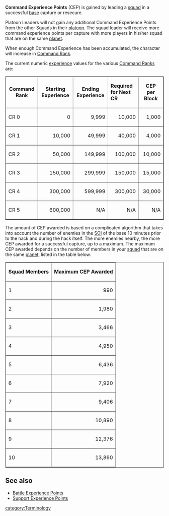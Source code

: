 **Command Experience Points** (CEP) is gained by leading a
[squad](/Squad "wikilink") in a successful [base](/facilities "wikilink")
capture or resecure.

Platoon Leaders will not gain any additional Command Experience Points
from the other Squads in their [platoon](/Platoon "wikilink"). The squad
leader will receive more command experience points per capture with more
players in his/her squad that are on the same
[planet](/planet "wikilink").

When enough Command Experience has been accumulated, the character will
increase in [Command Rank](/Command_Rank "wikilink").

The current numeric [experience](/Experience_Points "wikilink") values
for the various [Command Ranks](/Command_Rank "wikilink") are:

<table border="1">
<tr>
<td align="center">

<b>Command Rank</b>

</td>
<td align="center">

<b>Starting Experience</b>

</td>
<td align="center">

<b>Ending Experience</b>

</td>
<td>

<b>Required for Next CR</b>

</td>
<td align="center">

**CEP per Block**

</td>
</tr>
<tr>
<td>

CR 0

</td>
<td align="right">

0

</td>
<td align="right">

9,999

</td>
<td align="right">

10,000

</td>
<td align="right">

1,000

</td>
</tr>
<tr>
<td>

CR 1

</td>
<td align="right">

10,000

</td>
<td align="right">

49,999

</td>
<td align="right">

40,000

</td>
<td align="right">

4,000

</td>
</tr>
<tr>
<td>

CR 2

</td>
<td align="right">

50,000

</td>
<td align="right">

149,999

</td>
<td align="right">

100,000

</td>
<td align="right">

10,000

</td>
</tr>
<tr>
<td>

CR 3

</td>
<td align="right">

150,000

</td>
<td align="right">

299,999

</td>
<td align="right">

150,000

</td>
<td align="right">

15,000

</td>
</tr>
<tr>
<td>

CR 4

</td>
<td align="right">

300,000

</td>
<td align="right">

599,999

</td>
<td align="right">

300,000

</td>
<td align="right">

30,000

</td>
</tr>
<tr>
<td>

CR 5

</td>
<td align="right">

600,000

</td>
<td align="right">

N/A

</td>
<td align="right">

N/A

</td>
<td align="right">

N/A

</td>
</tr>
</table>

The amount of CEP awarded is based on a complicated algorithm that takes
into account the number of enemies in the [SOI](/SOI "wikilink") of the
base 10 minutes prior to the hack and during the hack itself. The more
enemies nearby, the more CEP awarded for a successful capture, up to a
maximum. The maximum CEP awarded depends on the number of members in
your [squad](/squad "wikilink") that are on the same
[planet](/planet "wikilink"), listed in the table below.

<table border="1">
<tr>
<td align="center">

<b>Squad Members</b>

</td>
<td align="center">

<b>Maximum CEP Awarded</b>

</td>
<tr>
<td>

1

</td>
<td align="right">

990

</td>
<tr>
<td>

2

</td>
<td align="right">

1,980

</td>
<tr>
<td>

3

</td>
<td align="right">

3,466

</td>
<tr>
<td>

4

</td>
<td align="right">

4,950

</td>
<tr>
<td>

5

</td>
<td align="right">

6,436

</td>
<tr>
<td>

6

</td>
<td align="right">

7,920

</td>
<tr>
<td>

7

</td>
<td align="right">

9,406

</td>
<tr>
<td>

8

</td>
<td align="right">

10,890

</td>
<tr>
<td>

9

</td>
<td align="right">

12,376

</td>
<tr>
<td>

10

</td>
<td align="right">

13,860

</td>
</table>

## See also

- [Battle Experience Points](/Battle_Experience_Points "wikilink")
- [Support Experience Points](/Support_Experience_Points "wikilink")

[category:Terminology](/category:Terminology "wikilink")
